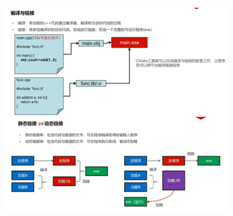 ![输入图片说明](/imgs/2024-10-13/7y1QbNZ6PryMJNAB.png)
![输入图片说明](/imgs/2024-10-13/uxYEgt2Q30WfKhdc.png)
<!--stackedit_data:
eyJoaXN0b3J5IjpbLTE2MDY5MTk3OThdfQ==
-->